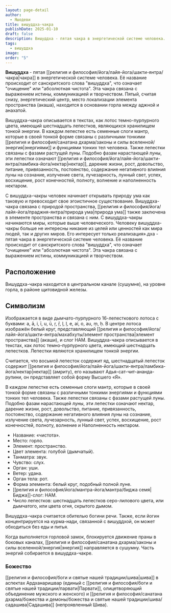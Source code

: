 ```yaml
---
layout: page-detail
author:
  - Яшодеви
title: вишуддха-чакра
publishDate: 2025-01-10
draft: false
description: Вишуддха - пятая чакра в энергетической системе человека. Её название происходит от санскритского слова "вишуддха", что означает "очищение" или "абсолютная чистота". Эта чакра связана с выражением истины, коммуникацией и творчеством.
tags:
  - вишуддха
image: 
order: "5"
---
```

**Вишуддха** - пятая [[религия и философия/йога/лайя-йога/шакти-янтра/чакра|чакра]] в энергетической системе человека. Её название происходит от санскритского слова "вишуддха", что означает "очищение" или "абсолютная чистота". Эта чакра связана с выражением истины, коммуникацией и творчеством.
Пятый, считая снизу, энергетический центр, место локализации элемента пространства (акаша), находится в основании горла между аджной и анахатой.

Вишуддха-чакра описывается в текстах, как лотос темно-пурпурного цвета, имеющий шестнадцать лепестков, являющихся хранилищем тонкой энергии. В каждом лепестке есть семенные слоги мантр, которые в своей тонкой форме связаны с различными тонкими [[религия и философия/санатана дхарма/законы и силы вселенной/энергия|энергиями]] и функциями тонких тел человека. Также лепестки связаны с фазами растущей луны. Подобно фазам нарастающей луны, эти лепестки означают [[религия и философия/йога/лайя-йога/шакти-янтра/ламбика-йога/нектар|нектар]], дарение жизни, рост, довольство, питание, привязанность, постоянство, содержание негативного влияния луны на сознание, излучение света, лучезарность, лунный свет, успех, восхищение, рост конечностей, полноту, волнение и наполненность нектаром.

С вишуддха-чакры человек начинает открывать природу ума как таковую и превосходит свое эгоистичное существование. Вишуддха-чакра связана с природой пространства, [[религия и философия/йога/лайя-йога/праджня-янтра/природа ума|природа ума]] также заключена в элементе пространства и связана с ним. С вишуддха-чакры начинаются миры, которые выше человеческого. Человеку вишуддха-чакры больше не интересны никакие из целей или ценностей как мира людей, так и других миров. Его интересует только реализация».дха - пятая чакра в энергетической системе человека. Её название происходит от санскритского слова "вишуддха", что означает "очищение" или "абсолютная чистота". 
Эта чакра связана с выражением истины, коммуникацией и творчеством.

## Расположение

Вишуддха-чакра находится в центральном канале (сушумне), на уровне горла, в районе щитовидной железы.

## Символизм

Изображается в виде дымчато-пурпурного 16-лепесткового лотоса с буквами: a, ā, i, ī, u, ū, ṛ, ṝ, ḷ, ḷ, e, ai, o, au, ṃ, ḥ. В центре лотоса изображён белый круг, представляющий [[религия и философия/йога/лайя-йога/шакти-янтра/махабхуты/элемент пространства|элемент пространства]] (акаши), и слог HAM. 
Вишуддха-чакра описывается в текстах, как лотос темно-пурпурного цвета, имеющий шестнадцать лепестков. Лепестки являются хранилищем тонкой энергии. 

Считается, что восьмой лепесток содержит яд, шестнадцатый лепесток содержит [[религия и философия/йога/лайя-йога/шакти-янтра/ламбика-йога/нектар|нектар]] (амриту), его называют Адья-сат-чит-ананда-рупини, он представляет собой форму Высшего «Я». 

В каждом лепестке есть семенные слоги мантр, которые в своей тонкой форме связаны с различными тонкими энергиями и функциями тонких тел человека. Также лепестки связаны с фазами растущей луны. 
Подобно фазам нарастающей луны, эти лепестки означают нектар, дарение жизни, рост, довольство, питание, привязанность, постоянство, содержание негативного влияния луны на сознание, излучение света, лучезарность, лунный свет, успех, восхищение, рост конечностей, полноту, волнение и Наполненность нектаром.

- Название: «чистота». 
- Место: горло. 
- Элемент: пространство. 
- Цвет элемента: голубой (дымчатый). 
- Танматра: звук. 
- Чувство: слух. 
- Орган: уши. 
- Ветер: удана. 
- Орган тела: рот. 
- Форма элемента: белый круг, подобный полной луне. 
- [[религия и философия/йога/мантра-йога/мантра/биджа семя|Биджа]]-слог: HAM. 
- Число лепестков: шестнадцать лепестков серо-лилового цвета, или дымчатого, или цвета огня, скрытого дымом. 

Вишуддха-чакра считается обителью богини речи. Также, если йогин концентрируется на курма-нади, связанной с вишуддхой, он может обходиться без еды и питья. 

Когда выполняется горловой замок, блокируется движение праны в боковых каналах, [[религия и философия/санатана дхарма/законы и силы вселенной/энергия|энергия]] направляется в сушумну. Часть энергий собирается в вишуддха-чакре. 

### Божество
[[религия и философия/боги и святые нашей традиции/шива|шива]] в аспектах Ардханаришвар (единый с [[религия и философия/боги и святые нашей традиции/парвати|Парвати]], олицетворяющий объединение мужского и женского) и [[религия и философия/санатана дхарма/божества и демоны/божества и святые нашей традиции/шива/садашива|Садашива]] (непроявленный Шива).
